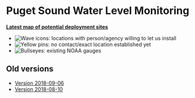 # Puget Sound Water Level Monitoring

**[Latest map of potential deployment sites](20180913121104-63114-map.html)**

* ![Wave icons](http://maps.google.com/mapfiles/kml/shapes/water.png): locations with person/agency willing to let us install 
* ![Yellow pins](http://maps.google.com/mapfiles/kml/pushpin/ylw-pushpin.png): no contact/exact location established yet
* ![Bullseyes](http://maps.google.com/mapfiles/kml/shapes/placemark_circle.png): existing NOAA gauges

## Old versions

* [Version 2018-09-06](20180906135725-63114-map.html)
* [Version 2018-08-10](20180810154917-15070-map.html)